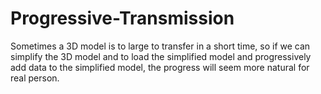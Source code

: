# Progressive-Transmission
Sometimes a 3D model is to large to transfer in a short time, so if we can simplify the 3D model and to load the simplified model and progressively add data to the simplified model, the progress will seem more natural for real person.
